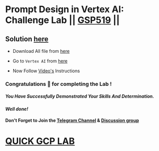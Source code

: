 # Prompt Design in Vertex AI: Challenge Lab || [GSP519](https://www.cloudskillsboost.google/focuses/86504?parent=catalog) ||

## Solution [here]()

* Download All file from [here](https://drive.google.com/drive/folders/1q5dJzvqlT8tAsjcip2JfzYTXYoJzgnw7?usp=sharing)

* Go to `Vertex AI` from [here](https://console.cloud.google.com/vertex-ai)

* Now Follow [Video's]() Instructions

### Congratulations 🎉 for completing the Lab !

##### *You Have Successfully Demonstrated Your Skills And Determination.*

#### *Well done!*

#### Don't Forget to Join the [Telegram Channel](https://t.me/QuickGcpLab) & [Discussion group](https://t.me/QuickGcpLabChats)

# [QUICK GCP LAB](https://www.youtube.com/@quickgcplab)
